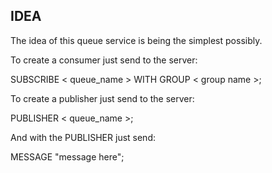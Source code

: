## IDEA

The idea of this queue service is being the simplest possibly.

To create a consumer just send to the server:

SUBSCRIBE < queue_name > WITH GROUP < group name >;

To create a publisher just send to the server:

PUBLISHER < queue_name >;

And with the PUBLISHER just send:

MESSAGE "message here";
